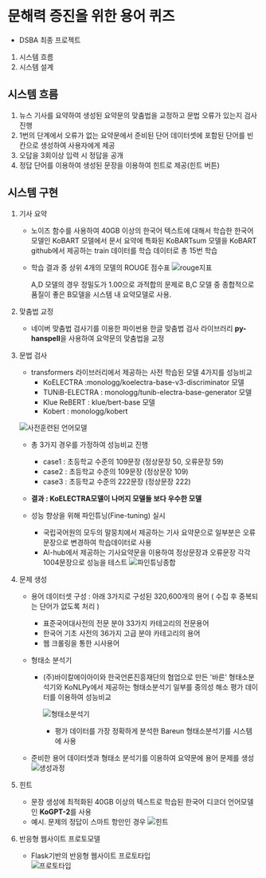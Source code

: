 # 문해력 증진을 위한 용어 퀴즈

- DSBA 최종 프로젝트
1. 시스템 흐름
2. 시스템 설계

## 시스템 흐름
1. 뉴스 기사를 요약하여 생성된 요약문의 맞춤법을 교정하고 문법 오류가 있는지 검사 진행
2. 1번의 단계에서 오류가 없는 요약문에서 준비된 단어 데이터셋에 포함된 단어를 빈칸으로 생성하여 사용자에게 제공
3. 오답을 3회이상 입력 시 정답을 공개
4. 정답 단어를 이용하여 생성된 문장을 이용하여 힌트로 제공(힌트 버튼)

## 시스템 구현
1. 기사 요약
   - 노이즈 함수를 사용하여 40GB 이상의 한국어 텍스트에 대해서 학습한 한국어 모델인 KoBART 모델에서 문서 요약에 특화된 KoBARTsum 모델을 KoBART github에서 제공하는 train 데이터를 학습 데이터로 총 15번 학습
   - 학습 결과 중 상위 4개의 모델의 ROUGE 점수표
     ![rouge지표](https://github.com/jong4499/DSBA_fin_PJT/assets/141287150/b40ecdbf-1238-470d-8c21-731ca8f08b36)

     A,D 모델의 경우 정밀도가 1.00으로 과적합의 문제로 B,C 모델 중 종합적으로 품질이 좋은 B모델을 시스템 내 요약모델로 사용.

2. 맞춤법 교정
   - 네이버 맞춤법 검사기를 이용한 파이썬용 한글 맞춤법 검사 라이브러리 **py-hanspell**을 사용하여 요약문의 맞춤법을 교정

3. 문법 검사
   - transformers 라이브러리에서 제공하는 사전 학습된 모델 4가지를 성능비교
     - KoELECTRA :monologg/koelectra-base-v3-discriminator 모델
     - TUNiB-ELECTRA : monologg/tunib-electra-base-generator 모델
     - Klue ReBERT : klue/bert-base 모델
     - Kobert : monologg/kobert
   
   ![사전훈련된 언어모델](https://github.com/jong4499/DSBA_fin_PJT/assets/141287150/50dcb3ab-9d51-4927-a6bc-7c213c259721)
      - 총 3가지 경우를 가정하여 성능비교 진행
         - case1 : 초등학교 수준의 109문장 (정상문장 50, 오류문장 59)
         - case2 : 초등학교 수준의 109문장 (정상문장 109)
         - case3 : 초등학교 수준의 222문장 (정상문장 222)
      - **결과 : KoELECTRA모델이 나머지 모델들 보다 우수한 모델**
        
   - 성능 향상을 위해 파인튜닝(Fine-tuning) 실시
     - 국립국어원의 모두의 말뭉치에서 제공하는 기사 요약문으로 일부분은 오류문장으로 변경하여 학습데이터로 사용
     - AI-hub에서 제공하는 기사요약문을 이용하여 정상문장과 오류문장 각각 1004문장으로 성능을 테스트
     ![파인튜닝종합](https://github.com/jong4499/DSBA_fin_PJT/assets/141287150/61b9a3c3-91a5-4671-8577-446ed27de0a0)


4. 문제 생성
   - 용어 데이터셋 구성 : 아래 3가지로 구성된 320,600개의 용어 ( 수집 후 중복되는 단어가 없도록 처리 )
      - 표준국어대사전의 전문 분야 33가지 카테고리의 전문용어
      - 한국어 기초 사전의 36가지 고급 분야 카테고리의 용어
      - 웹 크롤링을 통한 시사용어
        
   - 형태소 분석기
        - (주)바이칼에이아이와 한국언론진흥재단의 협업으로 만든 '바른' 형태소분석기와 KoNLPy에서 제공하는 형태소분석기 일부를 중의성 해소 평가 데이터를 이용하여 성능비교
   
            ![형태소분석기](https://github.com/jong4499/DSBA_fin_PJT/assets/141287150/249d6e59-0e33-4c8f-a09d-6c33a4eae59d)
             - 평가 데이터를 가장 정확하게 분석한 Bareun 형태소분석기를 시스템에 사용

   - 준비한 용어 데이터셋과 형태소 분석기를 이용하여 요약문에 용어 문제를 생성   
     ![생성과정](https://github.com/jong4499/DSBA_fin_PJT/assets/141287150/a15dd771-d804-48a3-9744-0fbb9b8f7301)   


5. 힌트
   - 문장 생성에 최적화된 40GB 이상의 텍스트로 학습된 한국어 디코더 언어모델인 **KoGPT-2**를 사용
   - 예시. 문제의 정답이 스마트 항만인 경우
     ![힌트](https://github.com/jong4499/DSBA_fin_PJT/assets/141287150/906caf66-4577-4035-a373-dc8601d59b26)
     

6. 반응형 웹사이트 프로토모델
   - Flask기반의 반응형 웹사이트 프로토타입   
     ![프로토타입](https://github.com/jong4499/DSBA_fin_PJT/assets/141287150/8271b421-29d9-4622-ab06-a468b9058305)


   

